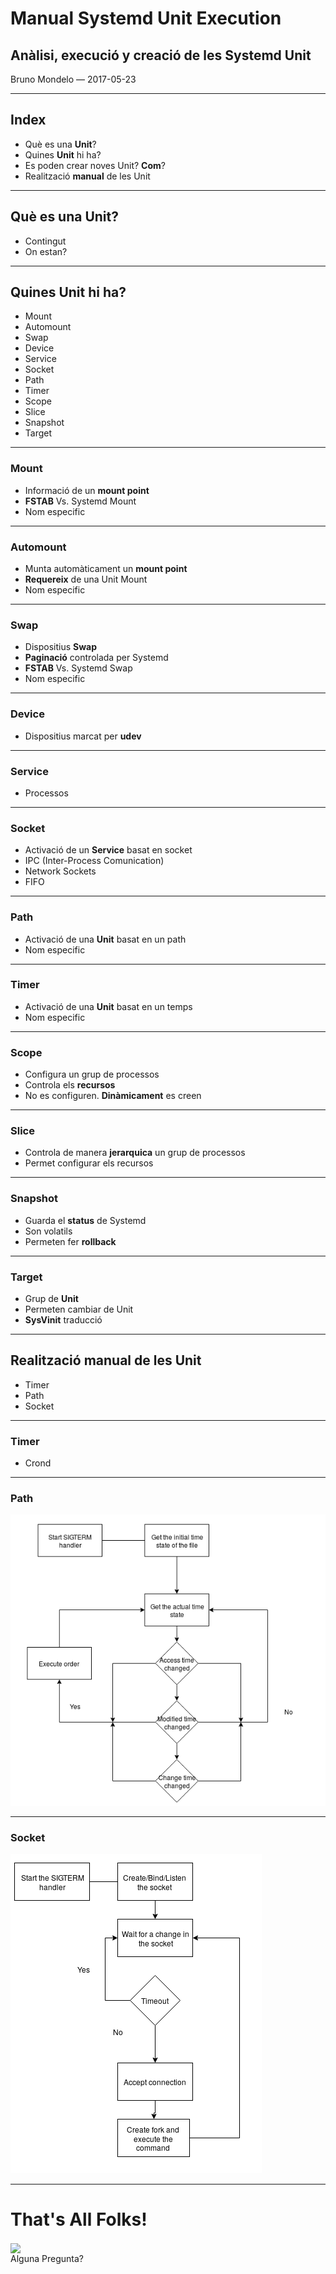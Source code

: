 <h1 class="title">Manual Systemd Unit Execution</h1>
<h2 class="subtitle">Anàlisi, execució y creació de les Systemd Unit</h2>
<p class="author">Bruno Mondelo &mdash; 2017-05-23</p>

---

<h2 class="section-title">Index</h2>
<ul class="index-list">
  <li class="index-purple">Què es una <strong>Unit</strong>?</li>
  <li class="index-purple">Quines <strong>Unit</strong> hi ha?</li>
  <li class="index-purple">Es poden crear noves Unit? <strong>Com</strong>?</li>
  <li class="index-purple">Realització <strong>manual</strong> de les Unit</li>
</ul>

---

<h2 class="section-title">Què es una Unit?</h2>
<ul class="index-list">
  <li class="index-blue">Contingut</li>
  <li class="index-blue">On estan?</li>
</ul>

---

<h2 class="section-title">Quines Unit hi ha?</h2>
<ul class="index-list">
  <li class="index-orange">Mount</li>
  <li class="index-orange">Automount</li>
  <li class="index-orange">Swap</li>
  <li class="index-orange">Device</li>
  <li class="index-orange">Service</li>
  <li class="index-orange">Socket</li>
  <li class="index-orange">Path</li>
  <li class="index-orange">Timer</li>
  <li class="index-orange">Scope</li>
  <li class="index-orange">Slice</li>
  <li class="index-orange">Snapshot</li>
  <li class="index-orange">Target</li>
</ul>

---

<h3 class="section-title">Mount</h3>
<ul class="index-list">
  <li class="index-green">Informació de un <strong>mount point</strong></li>
  <li class="index-green"><strong>FSTAB</strong> Vs. Systemd Mount</li>
  <li class="index-green">Nom especific</li>
</ul>

---

<h3 class="section-title">Automount</h3>
<ul class="index-list">
  <li class="index-green">Munta automàticament un <strong>mount point</strong></li>
  <li class="index-green"><strong>Requereix</strong> de una Unit Mount</li>
  <li class="index-green">Nom especific</li>
</ul>

---

<h3 class="section-title">Swap</h3>
<ul class="index-list">
  <li class="index-green">Dispositius <strong>Swap</strong></li>
  <li class="index-green"><strong>Paginació</strong> controlada per Systemd</li>
  <li class="index-green"><strong>FSTAB</strong> Vs. Systemd Swap</li>
  <li class="index-green">Nom especific</li>
</ul>

---

<h3 class="section-title">Device</h3>
<ul class="index-list">
  <li class="index-green">Dispositius marcat per <strong>udev</strong></li>
</ul>

---

<h3 class="section-title">Service</h3>
<ul class="index-list">
  <li class="index-gold">Processos</li>
</ul>

---

<h3 class="section-title">Socket</h3>
<ul class="index-list">
  <li class="index-gold">Activació de un <strong>Service</strong> basat en socket</li>
  <li class="index-gold">IPC (Inter-Process Comunication)</li>
  <li class="index-gold">Network Sockets</li>
  <li class="index-gold">FIFO</li>
</ul>

---

<h3 class="section-title">Path</h3>
<ul class="index-list">
  <li class="index-gold">Activació de una <strong>Unit</strong> basat en un path</li>
  <li class="index-gold">Nom especific</li>
</ul>

---

<h3 class="section-title">Timer</h3>
<ul class="index-list">
  <li class="index-gold">Activació de una <strong>Unit</strong> basat en un temps</li>
  <li class="index-gold">Nom especific</li>
</ul>

---

<h3 class="section-title">Scope</h3>
<ul class="index-list">
  <li class="index-red">Configura un grup de processos</li>
  <li class="index-red">Controla els <strong>recursos</strong></li>
  <li class="index-red">No es configuren. <strong>Dinàmicament</strong> es creen</li>
</ul>

---

<h3 class="section-title">Slice</h3>
<ul class="index-list">
  <li class="index-red">Controla de manera <strong>jerarquica</strong> un grup de processos</li>
  <li class="index-red">Permet configurar els recursos</li>
</ul>

---

<h3 class="section-title">Snapshot</h3>
<ul class="index-list">
  <li class="index-red">Guarda el <strong>status</strong> de Systemd</li>
  <li class="index-red">Son volatils</li>
  <li class="index-red">Permeten fer <strong>rollback</strong></li>
</ul>

---

<h3 class="section-title">Target</h3>
<ul class="index-list">
  <li class="index-red">Grup de <strong>Unit</strong></li>
  <li class="index-red">Permeten cambiar de Unit</li>
  <li class="index-red"><strong>SysVinit</strong> traducció</li>
</ul>

---

<h2 class="section-title">Realització manual de les Unit</h2>
<ul class="index-list">
  <li class="index-blue">Timer</li>
  <li class="index-blue">Path</li>
  <li class="index-blue">Socket</li>
</ul>

---

<h3 class="section-title">Timer</h3>
<ul class="index-list">
  <li class="index-red">Crond</li>
</ul>

---

<h3 class="section-title">Path</h3>
<img class="flow-image" src="path-flow.png" />

---

<h3 class="section-title">Socket</h3>
<img class="flow-image" src="socket-flow.png" />

---

<h1 class="bye-bye">That's All Folks!</h1>
<div>
  <img style="vertical-align:middle" src="https://f4.bcbits.com/img/a2717641117_2.jpg">
  <span style="display: block;">Alguna Pregunta?</span>
</div>
